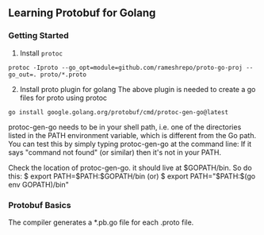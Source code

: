 ## Learning Protobuf for Golang

### Getting Started
1. Install `protoc`
```
protoc -Iproto --go_opt=module=github.com/rameshrepo/proto-go-proj --go_out=. proto/*.proto
```
2. Install proto plugin for golang
The above plugin is needed to create a go files for proto using protoc
```
go install google.golang.org/protobuf/cmd/protoc-gen-go@latest
```
protoc-gen-go needs to be in your shell path, i.e. one of the directories listed in the PATH environment variable, which is different from the Go path. You can test this by simply typing protoc-gen-go at the command line: If it says "command not found" (or similar) then it's not in your PATH. 

Check the location of protoc-gen-go. it should live at \$GOPATH/bin. So do this:
\$ export PATH=\$PATH:\$GOPATH/bin 
(or)
\$ export PATH="\$PATH:$(go env GOPATH)/bin"

### Protobuf Basics

The compiler generates a *.pb.go file for each .proto file.